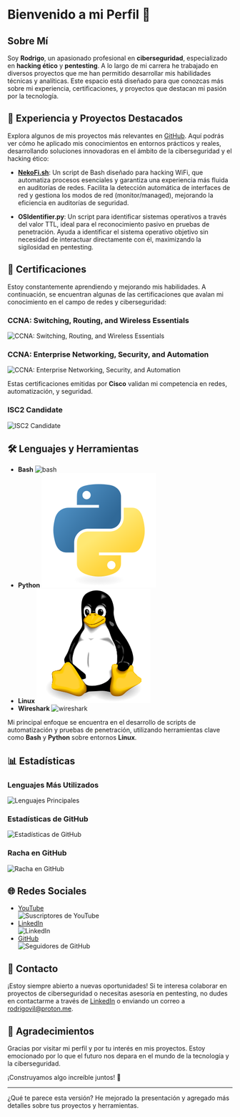 # Bienvenido a mi Perfil 👋

## Sobre Mí

Soy **Rodrigo**, un apasionado profesional en **ciberseguridad**, especializado en **hacking ético** y **pentesting**.  A lo largo de mi carrera he trabajado en diversos proyectos que me han permitido desarrollar mis habilidades técnicas y analíticas. Este espacio está diseñado para que conozcas más sobre mi experiencia, certificaciones, y proyectos que destacan mi pasión por la tecnología.

## 💼 Experiencia y Proyectos Destacados

Explora algunos de mis proyectos más relevantes en [GitHub](https://github.com/rodrigo47363). Aquí podrás ver cómo he aplicado mis conocimientos en entornos prácticos y reales, desarrollando soluciones innovadoras en el ámbito de la ciberseguridad y el hacking ético:

- **[NekoFi.sh](https://github.com/rodrigo47363/NekoFI)**: Un script de Bash diseñado para hacking WiFi, que automatiza procesos esenciales y garantiza una experiencia más fluida en auditorías de redes. Facilita la detección automática de interfaces de red y gestiona los modos de red (monitor/managed), mejorando la eficiencia en auditorías de seguridad.

- **OSIdentifier.py**: Un script para identificar sistemas operativos a través del valor TTL, ideal para el reconocimiento pasivo en pruebas de penetración. Ayuda a identificar el sistema operativo objetivo sin necesidad de interactuar directamente con él, maximizando la sigilosidad en pentesting.


## 🚀 Certificaciones

Estoy constantemente aprendiendo y mejorando mis habilidades. A continuación, se encuentran algunas de las certificaciones que avalan mi conocimiento en el campo de redes y ciberseguridad:

### CCNA: Switching, Routing, and Wireless Essentials

![CCNA: Switching, Routing, and Wireless Essentials](https://images.credly.com/images/f4ccdba9-dd65-4349-baad-8f05df116443/CCNASRWE__1_.png)

### CCNA: Enterprise Networking, Security, and Automation

![CCNA: Enterprise Networking, Security, and Automation](https://images.credly.com/images/0a6d331e-8abf-4272-a949-33f754569a76/CCNAENSA__1_.png)

Estas certificaciones emitidas por **Cisco** validan mi competencia en redes, automatización, y seguridad.

### ISC2 Candidate

![ISC2 Candidate](https://images.credly.com/images/9180921d-4a13-429e-9357-6f9706a554f0/image.png)

## 🛠️ Lenguajes y Herramientas

- **Bash** ![bash](https://www.vectorlogo.zone/logos/gnu_bash/gnu_bash-icon.svg)
- **Python** ![python](https://raw.githubusercontent.com/devicons/devicon/master/icons/python/python-original.svg)
- **Linux** ![linux](https://raw.githubusercontent.com/devicons/devicon/master/icons/linux/linux-original.svg)
- **Wireshark** ![wireshark](https://www.vectorlogo.zone/logos/wireshark/wireshark-icon.svg)

Mi principal enfoque se encuentra en el desarrollo de scripts de automatización y pruebas de penetración, utilizando herramientas clave como **Bash** y **Python** sobre entornos **Linux**.

## 📊 Estadísticas

### Lenguajes Más Utilizados

![Lenguajes Principales](https://github-readme-stats.vercel.app/api/top-langs/?username=rodrigo47363&layout=compact&theme=dark)

### Estadísticas de GitHub

![Estadísticas de GitHub](https://github-readme-stats.vercel.app/api?username=rodrigo47363&show_icons=true&count_private=true&hide=stars&theme=dark)

### Racha en GitHub

![Racha en GitHub](https://github-readme-streak-stats.herokuapp.com/?user=rodrigo47363&theme=dark)

## 🌐 Redes Sociales

- [YouTube](https://www.youtube.com/@Rodrigo-47363?sub_confirmation=1)  
  ![Suscriptores de YouTube](https://img.shields.io/youtube/channel/subscribers/UC9sjERLgkeIbbOwLHeah0Aw?style=social)
- [LinkedIn](https://linkedin.com/in/rodrigo-v-695728215)  
  ![LinkedIn](https://img.shields.io/badge/LinkedIn-Rodrigo%20V-blue?style=social)
- [GitHub](https://github.com/rodrigo47363)  
  ![Seguidores de GitHub](https://img.shields.io/github/followers/rodrigo47363?style=social)

## 📩 Contacto

¡Estoy siempre abierto a nuevas oportunidades! Si te interesa colaborar en proyectos de ciberseguridad o necesitas asesoría en pentesting, no dudes en contactarme a través de [LinkedIn](https://www.linkedin.com/in/rodrigo-v-695728215/) o enviando un correo a [rodrigovil@proton.me](mailto:rodrigovil@proton.me).

## 🙏 Agradecimientos

Gracias por visitar mi perfil y por tu interés en mis proyectos. Estoy emocionado por lo que el futuro nos depara en el mundo de la tecnología y la ciberseguridad.

¡Construyamos algo increíble juntos! 🚀

---

¿Qué te parece esta versión? He mejorado la presentación y agregado más detalles sobre tus proyectos y herramientas.
